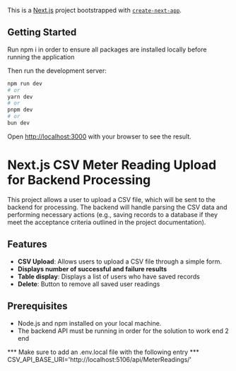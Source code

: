 This is a [Next.js](https://nextjs.org) project bootstrapped with [`create-next-app`](https://nextjs.org/docs/app/api-reference/cli/create-next-app).

## Getting Started

Run npm i in order to ensure all packages are installed locally before running the application

Then run the development server:

```bash
npm run dev
# or
yarn dev
# or
pnpm dev
# or
bun dev
```

Open [http://localhost:3000](http://localhost:3000) with your browser to see the result.

# Next.js CSV Meter Reading Upload for Backend Processing

This project allows a user to upload a CSV file, which will be sent to the backend for processing. The backend will handle parsing the CSV data and performing necessary actions (e.g., saving records to a database if they meet the acceptance criteria outlined in the project documentation).

## Features

- **CSV Upload**: Allows users to upload a CSV file through a simple form.
- **Displays number of successful and failure results**
- **Table display**: Displays a list of users who have saved records
- **Delete**: Button to remove all saved user readings

## Prerequisites

- Node.js and npm installed on your local machine.
- The backend API must be running in order for the solution to work end 2 end

*** Make sure to add an .env.local file with the following entry ***
CSV_API_BASE_URI='http://localhost:5106/api/MeterReadings/'